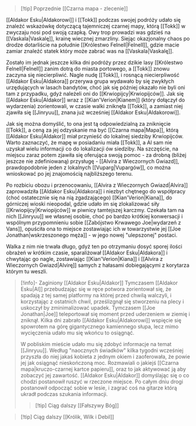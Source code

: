 >[!tip] Poprzednie
>[[Czarna mapa - zlecenie]]

[[Aldakor Esku|Aldakorowi]] i [[Tokk]] podczas swojej podróży udało się znaleźć wskazówkę dotyczącą tajemniczej czarnej mapy, którą [[Tokk]] w zwyczaju nosi pod swoją czapką. Owy trop prowadzi was gdzieś na [[Vaskala|Vaskalę]], krainę wiecznej zmarzliny. Siejąc okazjonalny chaos po drodze dotarliście na południe [[Królestwo Felnell|Felnell]], gdzie macie zamiar znaleźć statek który może zabrać was na [[Vaskala|Vaskalę]].

Zostało im jednak jeszcze kilka dni podróży przez dzikie lasy [[Królestwo Felnell|Felnell]] zanim dotrą do miasta portowego, a [[Tokk]] znowu zaczyna się niecierpliwić. Nagle nudę [[Tokk]], i rosnącą niecierpliwość [[Aldakor Esku|Aldakora]] przerywa grupa wydawało by się zwykłych urzędujących w lasach bandytów, choć jak się później okazało nie byli oni tam z przypadku, gdyż należeli oni do [[Krwiopijcy|Krwiopijców]]. Jak się [[Aldakor Esku|Aldakor]] wraz z [[Kian'Verion|Kianem]] (który dołączył do wydarzenia) zorientowali, w czasie walki zniknęła [[Tokk]], a zamiast niej zjawiła się [[Jinryuu]], znana już wcześniej [[Aldakor Esku|Aldakorowi]].

Jak się można domyślić, to ona jest tą odpowiedzialną za zniknięcie [[Tokk]], a ceną za jej odzyskanie ma być [[Czarna mapa|Mapa]], którą [[Aldakor Esku|Aldakor]] miał przynieść do lokalnej siedziby Krwiopijców. Warto zaznaczyć, że mapę w posiadaniu miała [[Tokk]], a Al sam nie uzyskał wielu informacji co do lokalizacji ów siedziby. Na szczęście, na miejscu zaraz potem zjawiła się oferująca swoją pomoc - za drobną (bliżej jeszcze nie zdefiniowaną) przysługę - [[Alvira z Wieczornych Gwiazd]], prawdopodobnie jeden z lokalnych [[Vuparg|Vupargów]], co można wnioskować po jej znajomością najbliższego terenu.

Po rozbiciu obozu i przenocowaniu, [[Alvira z Wieczornych Gwiazd|Alvira]] zaprowadziła [[Aldakor Esku|Aldakora]] i niezbyt chętnego do współpracy (choć ostatecznie się na nią zgadzającego) [[Kian'Verion|Kiana]], do górniczej wioski nieopodal, gdzie udało im się zlokalizować siły [[Krwiopijcy|Krwiopijców]] w piwnicy tamtejszej karczmy. Czekała tam na nich [[Jinryuu]] we własnej osobie, choć po bardzo krótkiej konwersacji i wspólnym przypomnieniu sobie [[Zabójstwo Krwawego Joe|wydarzeń z Vans]], opuściła ona to miejsce zostawiając ich w towarzystwie jej [[Joe Jonathan|wskrzeszonego męża]] - w jego nowej "ulepszonej" postaci.

Walka z nim nie trwała długo, gdyż ten po otrzymaniu dosyć sporej ilości obrażeń w krótkim czasie, sparaliżował [[Aldakor Esku|Aldakora]] i chwytając go nagle, zostawiając [[Kian'Verion|Kiana]] i [[Alvira z Wieczornych Gwiazd|Alvirę]] samych z hałasami dobiegającymi z korytarza którym tu weszli. 

>[!info]- Zaginiony [[Aldakor Esku|Aldakor]]
>Tymczasem [[Aldakor Esku|Al]] przebudzając się w ręce potwora zorientował się, że spadają z tej samej platformy na której przed chwilą walczyli, i korzystając z ostatnich chwil, prześlizgnął się stworzeniu na plecy i uskoczył by zminimalizować upadek. Tymczasem [[Joe Jonathan|Joe]] teleportował się moment przed uderzeniem w ziemię i zniknął.
>Kilka dni zabrało [[Aldakor Esku|Aldakorowi]] wspięcie się spowrotem na górę gigantycznego kamiennego słupa, lecz mimo wycięczenia udało mu się wkońcu to osiągnąć.
>
>W pobliskim mieście udało mu się zdobyć informacje na temat [[Jinryuu]]. Według "naocznych świadków" kilka tygodni wcześniej przyszła do niej jakaś kobieta z jednym okiem i zaoferowała, że powie jej jak osiągnąć nieskończoną moc. Rozmawiali o jakiejś [[Czarna mapa|kruczo-czarnej kartce papieru]], oraz to jak aktywować ją aby zobaczyć jej zawartość.
>[[Aldakor Esku|Aldakor]] domyślając się o co chodzi postanowił ruszyć w rzeczone miejsce. Po całym dniu drogi postanowił odpocząć sobie w lesie, i zagrać coś na gitarze którą ukradł podczas szukania informacji.
>>[!tip] Ciąg dalszy
>>[[Fałszywy Bóg]]

>[!tip] Ciąg dalszy
>[[Królik, Wilk i Debil]]